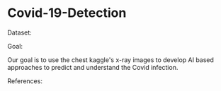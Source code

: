 # Covid-19-Detection

Dataset:


Goal: 

  Our goal is to use the chest kaggle's x-ray images to develop AI based approaches to predict and understand the Covid infection.

References:
